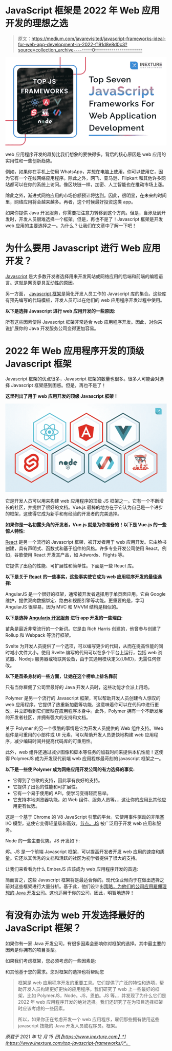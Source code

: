 # JavaScript 框架是 2022 年 Web 应用开发的理想之选

> 原文：<https://medium.com/javarevisited/javascript-frameworks-ideal-for-web-app-development-in-2022-f191d8e8d0c3?source=collection_archive---------0----------------------->

[![](img/3627ddff04a175cbc49dfdedc5ee82a8.png)](https://javarevisited.blogspot.com/2019/01/10-web-development-frameworks-fullstack-developer-should-learn.html#axzz6l7a2SLSi)

web 应用程序开发的趋势比我们想象的要快得多。背后的核心原因是 web 应用的实用性和一些创新趋势。

例如，如果你在手机上使用 WhatsApp，并想在电脑上使用，你可以使用它，因为它有一个在线网络应用程序。除此之外，网飞、亚马逊、Flipkart 和其他许多网站都可以在你的系统上访问。像区块链一样，加密、人工智能也在推动市场上涨。

除此之外，渐进式网络应用的市场份额预计将达到。因此，很明显，在未来的时间里，网络应用将会越来越多。再者，这个时候最好投资这类 app。

如果你提供 Java 开发服务，你需要把注意力转移到这个方向。但是，当涉及到开发时，开发人员很难选择一个框架。但是，再也不是了！Javascript 框架是开发 web 应用的主要选择之一。为什么？让我们在文章中了解一下吧！

# 为什么要用 Javascript 进行 Web 应用开发？

[Javascript](/javarevisited/10-best-online-courses-to-learn-javascript-in-2020-af5ed0801645) 是大多数开发者选择用来开发网站或网络应用的后端和前端的编程语言。这就是网页更具互动性的原因。

另一方面， [Javascript 框架](/javarevisited/10-best-frontend-and-backend-frameworks-for-java-python-ruby-and-javascript-developers-cce3c951787a)是简化开发人员工作的 Javascript 库的集合。这些库有预先编写的代码模板，开发人员可以在他们的 web 应用程序开发过程中使用。

**以下是选择 Javascript 进行 web 应用开发的一些原因:**

所有这些因素使得 Javascript 框架非常适合 web 应用程序开发。因此，对你来说扩展你的 Java 开发服务公司变得更加容易。

# 2022 年 Web 应用程序开发的顶级 Javascript 框架

Javascript 框架的优点很多，Javascript 框架的数量也很多。很多人可能会对选择 Javascript 框架感到困惑。但是，再也不是了！

**这里列出了用于 web 应用开发的顶级 Javascript 框架！**

[![](img/f8ba373d979ccef4ffc7fe44346e6b9c.png)](https://javarevisited.blogspot.com/2018/06/5-best-courses-to-learn-angular.html)

它是开发人员可以用来构建 web 应用程序的顶级 JS 框架之一。它有一个不断增长的社区，并提供了很好的文档。Vue.js 最棒的地方在于它认为自己是一个进步的框架，这使得它成为新手和有经验的开发者的完美选择。

**如果你是一名初露头角的开发者，Vue.js 就是为你准备的！以下是 Vue.js 的一些惊人特性:**

[React](https://javinpaul.medium.com/top-5-courses-to-learn-react-js-in-2019-best-of-lot-fa02cd96cdf0) 是另一个流行的 Javascript 框架，被开发者用于 web 应用开发。它由脸书创建，具有声明式、函数式和基于组件的风格。许多专业开发公司使用 React。例如，谷歌使用 React 开发其产品，如 Adwords、Flights 等。

它提供了出色的性能、可扩展性和简单性。下面是一些 React 库。

**以下是关于** [**React**](/javarevisited/6-best-websites-to-learn-react-js-coding-for-free-ba7ec5c43433) **的一些事实，这些事实使它成为 web 应用程序开发的最佳选择:**

AngularJS 是一个很好的框架，通常被开发者选择用于单页面应用。它由 Google 维护，提供双向数据绑定、路由和视图引擎等功能。更重要的是，学习 AngularJS 很容易，因为 MVC 和 MVVM 结构是相似的。

**以下是选择** [**Angularjs 开发服务**](https://www.inexture.com/services/angular-js-development/) **进行 app 开发的一些理由:**

苗条是最近非常流行的一个新词。它是由 Rich Harris 创建的，他曾参与创建了 Rollup 和 Webpack 等流行框架。

Svelte 为开发人员提供了一个选项，可以编写更少的代码，从而在提高性能的同时减小文件大小。使用 Svelte 编写的代码可以在多个平台上运行，包括 web 浏览器、Nodejs 服务器或物联网设备，由于其通用模块定义(UMD)，无需任何修改。

**以下是苗条身材的一些方面，让她在这个榜单上排名靠前**

只有当你雇佣了公司里最好的 Java 开发人员时，这些功能才会派上用场。

Polymer 是另一个流行的 Javascript 框架，可以帮助开发人员创建令人惊叹的 web 应用程序。它提供了热重新加载等功能，这意味着你可以在代码中进行更改，并立即看到它们反映在应用程序本身中。此外，Polymer 拥有一个不断发展的开发者社区，并拥有强大的支持和文档。

关于 Polymer 的另一个很酷的事情是它为开发人员提供的 Web 组件支持。Web 组件是可重用的小部件或 UI 元素，可以帮助开发人员更快地构建 web 应用程序，减少编码时间并提高代码库的可重用性。

此外，web 组件还通过减少图像和脚本等任务的加载时间来提供本机性能！这使得 PolymerJS 成为开发现代前端 web 应用程序最苛刻的 javascript 框架之一。

**以下是一些使 Polymer 成为网络应用开发公司的有力选择的事实:**

*   它得到了谷歌的支持，因此享有良好的支持。
*   它提供了出色的性能和可扩展性。
*   它有一个易于使用的 API，使学习变得轻而易举。
*   它支持本地浏览器功能，如 Web 组件、服务人员等。，这让你的应用比其他应用更有优势。

这是一个基于 Chrome 的 V8 JavaScript 引擎的平台。它使用事件驱动的非阻塞 I/O 模型，这使它变得轻量级和高效。[节点。JS](https://javarevisited.blogspot.com/2018/01/top-5-nodejs-and-express-js-online-courses-for-web-developers.html) 被广泛用于开发 web 应用和服务。

Node 的一些主要优势。JS 开发如下:

烬。JS 是一个前端 Javascript 框架，可以提高开发者开发 web 应用的速度和质量。它还以其优秀的文档和活跃的社区为初学者提供了很大的支持。

让我们来看看为什么 EmberJS 应该成为 web 应用程序开发的首选:

简而言之，这些 Javascript 框架将是最适合你的。现代企业倾向于在做出选择之前对这些框架进行大量分析。基于此，他们设计出[策略，为他们的公司应用雇佣理想的 Java 开发公司](https://www.inexture.com/strategy-to-hire-your-next-java-development-company/)。这也适用于你的公司，因此，明智地选择！

# 有没有办法为 web 开发选择最好的 JavaScript 框架？

如果你有一家 Java 开发公司，有很多因素会影响你对框架的选择。其中最主要的因素是你拥有的项目类型。

如果我们考虑框架，您必须考虑的一些因素是:

和其他基于您的需求。您对框架的选择也将帮助您

> 框架是 web 应用程序开发的重要工具。它们提供了广泛的特性和选项，帮助开发人员构建更好更快的应用程序。我们研究了 web 上一些最好的框架，比如 PolymerJS，Node。JS，恩伯。JS 等。，并发现了为什么它们是 2022 年 web 应用程序开发的绝对选择。我们还研究了在为项目选择框架时应该考虑的一些因素。
> 
> 所以，如果你正在考虑开发一个 web 应用程序，雇佣那些拥有使用这些 javascript 技能的 Java 开发人员或程序员。框架。

*原载于 2021 年 12 月 15 日*[*【https://www.inexture.com】*](https://www.inexture.com/top-javascript-frameworks/)*。*